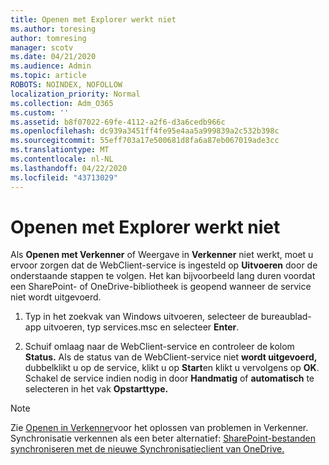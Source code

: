 ```yaml
---
title: Openen met Explorer werkt niet
ms.author: toresing
author: tomresing
manager: scotv
ms.date: 04/21/2020
ms.audience: Admin
ms.topic: article
ROBOTS: NOINDEX, NOFOLLOW
localization_priority: Normal
ms.collection: Adm_O365
ms.custom: ''
ms.assetid: b8f07022-69fe-4112-a2f6-d3a6cedb966c
ms.openlocfilehash: dc939a3451ff4fe95e4aa5a999839a2c532b398c
ms.sourcegitcommit: 55eff703a17e500681d8fa6a87eb067019ade3cc
ms.translationtype: MT
ms.contentlocale: nl-NL
ms.lasthandoff: 04/22/2020
ms.locfileid: "43713029"
---
```

# <a name="open-with-explorer-isnt-working"></a>Openen met Explorer werkt niet

Als **Openen met Verkenner** of Weergave in **Verkenner** niet werkt, moet u ervoor zorgen dat de WebClient-service is ingesteld op **Uitvoeren** door de onderstaande stappen te volgen. Het kan bijvoorbeeld lang duren voordat een SharePoint- of OneDrive-bibliotheek is geopend wanneer de service niet wordt uitgevoerd. 
  
1. Typ in het zoekvak van Windows uitvoeren, selecteer de bureaublad-app uitvoeren, typ services.msc en selecteer **Enter**.
    
2. Schuif omlaag naar de WebClient-service en controleer de kolom **Status.** Als de status van de WebClient-service niet **wordt uitgevoerd,** dubbelklikt u op de service, klikt u op **Start**en klikt u vervolgens op **OK**. Schakel de service indien nodig in door **Handmatig** of **automatisch** te selecteren in het vak **Opstarttype.** 
    
> [!NOTE]
> Zie [Openen in Verkenner](https://go.microsoft.com/fwlink/?linkid=871665)voor het oplossen van problemen in Verkenner. Synchronisatie verkennen als een beter alternatief: [SharePoint-bestanden synchroniseren met de nieuwe Synchronisatieclient van OneDrive.](https://go.microsoft.com/fwlink/?linkid=871666) 
  


